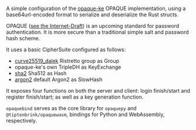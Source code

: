 A simple configuration of the [opaque-ke](https://github.com/novifinancial/opaque-ke) OPAQUE implementation, using a base64url-encoded format to serialize and deserialize the Rust structs. 

OPAQUE ([see the Internet-Draft](https://datatracker.ietf.org/doc/html/draft-krawczyk-cfrg-opaque-06)) is an upcoming standard for password authentication. It is more secure than a traditional simple salt and password hash scheme.

It uses a basic CipherSuite configured as follows:
* [curve25519_dalek](https://github.com/dalek-cryptography/curve25519-dalek) Ristretto group as Group
* opaque-ke's own TripleDH as KeyExchange
* [sha2](https://github.com/RustCrypto/hashes/tree/master/sha2) Sha512 as Hash
* [argon2](https://github.com/RustCrypto/password-hashes/tree/master/argon2) default Argon2 as SlowHash

It exposes four functions on both the server and client: login finish/start and register finish/start; as well as a key generation function.

`opaquebind` serves as the core library for `opaquepy` and `@tiptenbrink/opaquewasm`, bindings for Python and WebAssembly, respectively.


